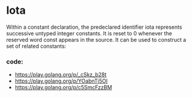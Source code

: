 # Iota
Within a constant declaration, the predeclared identifier iota represents successive untyped integer constants. It is reset to 0 whenever the reserved word const appears in the source. It can be used to construct a set of related constants:
### code:
- https://play.golang.org/p/_cSkz_b28t 
- https://play.golang.org/p/YOabnTj5OI 
- https://play.golang.org/p/c5SmcFzzBM
